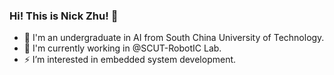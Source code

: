 ### Hi! This is Nick Zhu! 👋

<!--
**Seattle-233/Seattle-233** is a ✨ _special_ ✨ repository because its `README.md` (this file) appears on your GitHub profile.

Here are some ideas to get you started:

- 🔭 I’m currently working on ...
- 🌱 I’m currently learning ...
- 👯 I’m looking to collaborate on ...
- 🤔 I’m looking for help with ...
- 💬 Ask me about ...
- 📫 How to reach me: ...
- 😄 Pronouns: ...
- ⚡ Fun fact: ...
-->

- 👀 I'm an undergraduate in AI from South China University of Technology.
- 🤖 I'm currently working in @SCUT-RobotIC Lab.
- ⚡ I’m interested in embedded system development.

